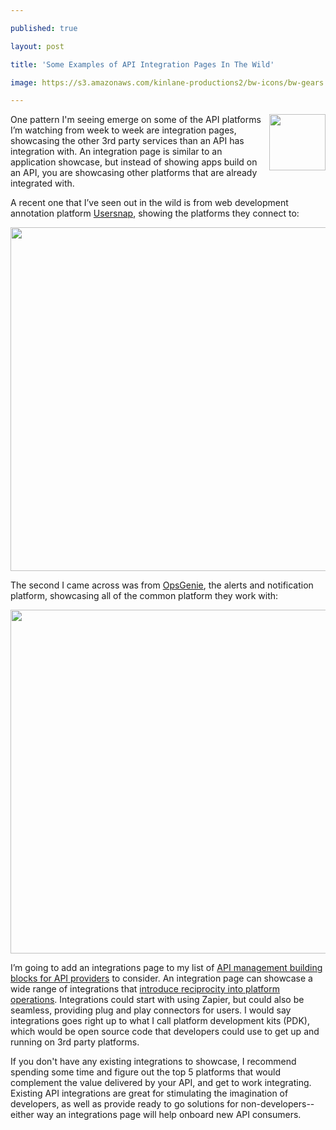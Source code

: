 ---
published: true
layout: post
title: 'Some Examples of API Integration Pages In The Wild'
image: https://s3.amazonaws.com/kinlane-productions2/bw-icons/bw-gears.png
---

<p><img src="https://s3.amazonaws.com/kinlane-productions2/bw-icons/bw-gears.png" alt="" width="90" align="right" />
<p>One pattern I'm seeing emerge on some of the API platforms I&rsquo;m watching from week to week are integration pages, showcasing the other 3rd party services than an API has integration with. An integration page is similar to an application showcase, but instead of showing apps build on an API, you are showcasing other platforms that are already integrated with.
<p>A recent one that I&rsquo;ve seen out in the wild is from web development annotation platform <a href="https://usersnap.com">Usersnap</a>, showing the platforms they connect to:
<p><a href="https://usersnap.com/connect"><img style="display: block; margin-left: auto; margin-right: auto;" src="https://s3.amazonaws.com/kinlane-productions2/api-evangelist/usersnap/usersnap-integrations.png" alt="" width="550" /></a>
<p>The second I came across was from <a href="http://www.opsgenie.com/">OpsGenie</a>, the alerts and notification platform, showcasing all of the common platform they work with:
<p><a href="http://www.opsgenie.com/integrations"><img style="display: block; margin-left: auto; margin-right: auto;" src="https://s3.amazonaws.com/kinlane-productions2/api-evangelist/opsgenie/opsgenie-integrations.png" alt="" width="550" /></a>
<p>I&rsquo;m going to add an integrations page to my list of <a href="http://management.apievangelist.com/building-blocks.html">API management building blocks for API providers</a> to consider. An integration page can showcase a wide range of integrations that <a href="http://reciprocity.apievangelist.com">introduce reciprocity into platform operations</a>. Integrations could start with using Zapier, but could also be seamless, providing plug and play connectors for users. I would say integrations goes right up to what I call platform development kits (PDK), which would be open source code that developers could use to get up and running on 3rd party platforms.
<p>If you don't have any existing integrations to showcase, I recommend spending some time and figure out the top 5 platforms that would complement the value delivered by your API, and get to work integrating. Existing API integrations are great for stimulating the imagination of developers, as well as provide ready to go solutions for non-developers--either way an integrations page will help onboard new API consumers.

